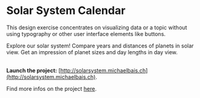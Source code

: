 # Solar System Calendar

This design exercise concentrates on visualizing data or a topic without using typography or other user interface elements like buttons.

Explore our solar system! Compare years and distances of planets in solar view. Get an impression of planet sizes and day lengths in day view.  
<br />

__Launch the project:__ [http://solarsystem.michaelbais.ch](http://solarsystem.michaelbais.ch).

Find more infos on the project [here](http://michaelbais.ch/portfolio/software/solar_system_calendar).
